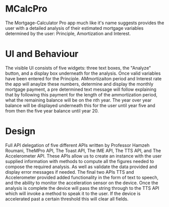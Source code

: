 # MCalcPro
The Mortgage-Calculator Pro app much like it's name suggests provides the user with a detailed analysis of their estimated mortgage variables determined by the user: Principle, Amortization and Interest.
# UI and Behaviour
The visible UI consists of five widgets: three text boxes, the "Analyze" button, and a display box underneath for the analysis. Once valid variables have been entered for the Principle. AMmortizaiton period and Interest rate the app will anaylze these numbers, determine and display the monthly mortgage payment, a pre determined text message will follow explaining that by following this payment for the length of the ammortization period, what the remaining balance will be on the nth year. The year over year balance will be displayed underneath this for the user until year five and from then the five year balance until year 20.
# Design
Full API delegation of five different APIs written by Professor Hamzeh Roumani, TheMPro API, The Toast API, The IME API, The TTS API, and The Accelerometer API. These APIs allow us to create an instance with the user supplied information with methods to compute all the figures needed to compose the required analysis. As well as validate the data provided and display error messages if needed. The final two APIs TTS and Accelerometer provided added functionality in the form of text to speech, and the ability to monitor the acceleration sensor on the device. Once the analysis is complete the device will pass the string through to the TTS API which will invoke a method to speak it to the user. If the device is accelerated past a certain threshold this will clear all fields.
